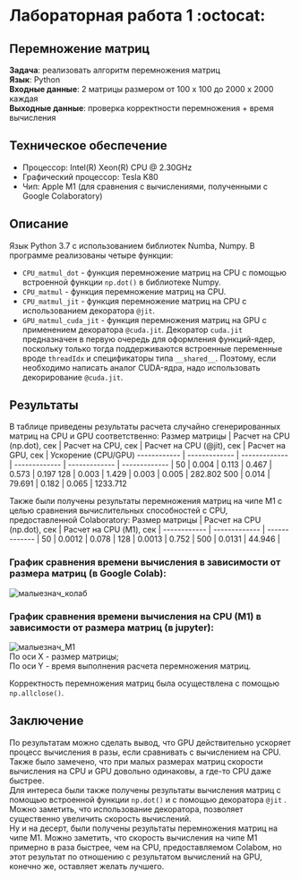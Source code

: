 # Лабораторная работа 1 :octocat:
## Перемножение матриц
**Задача**: реализовать алгоритм перемножения матриц<br/>
**Язык**: Python<br/>
**Входные данные**: 2 матрицы размером от 100 х 100 до 2000 х 2000 каждая<br/>
**Выходные данные**: проверка корректности перемножения + время вычисления<br/>
## **Техническое обеспечение**
+ Процессор: Intel(R) Xeon(R) CPU @ 2.30GHz
+ Графический процессор: Tesla K80
+ Чип: Apple M1 (для сравнения с вычислениями, полученными с Google Colaboratory)
## **Описание**
Язык Python 3.7 с использованием библиотек Numba, Numpy.
В программе реализованы четыре функции: 
+ ```CPU_matmul_dot``` - функция перемножение матриц на CPU с помощью встроенной функции ```np.dot()``` в библиотеке Numpy.
+ ```CPU_matmul``` - функция перемножение матриц на CPU.
+ ```CPU_matmul_jit``` - функция перемножение матриц на CPU с использованием декоратора ```@jit```.
+ ```GPU_matmul_cuda_jit``` - функция перемножения матриц на GPU с применением декоратора ```@cuda.jit```. 
Декоратор ```cuda.jit``` предназначен в первую очередь для оформления функций-ядер, поскольку только тогда поддерживаются встроенные переменные вроде ```threadIdx``` и спецификаторы типа ```__shared__```. Поэтому, если необходимо написать аналог CUDA-ядра, надо использовать декорирование ```@cuda.jit```.

## **Результаты**
В таблице приведены результаты расчета случайно сгенерированных матриц на CPU и GPU соответственно:
Размер матрицы | Расчет на CPU (np.dot), сек | Расчет на CPU, сек | Расчет на CPU (@jit), сек | Расчет на GPU, сек | Ускорение (CPU/GPU)
------------ | ------------- | ------------- | ------------- | ------------- | ------------- |
50 | 0.004 | 0.113 | 0.467 | 0.573 | 0.197
128 | 0.003 | 1.429 | 0.003 | 0.005 | 282.802
500 | 0.014 | 79.691 | 0.182 | 0.065 | 1233.712

Также были получены результаты перемножения матриц на чипе M1 с целью сравнения вычислительных способностей с CPU, предоставленной Colaboratory:
Размер матрицы | Расчет на CPU (np.dot), сек | Расчет на CPU (М1), сек |
------------ | ------------- | ------------- |
50 | 0.0012 | 0.078 |
128 | 0.0013 | 0.752 |
500 | 0.0131 | 44.946 |
<br/>

### График сравнения времени вычисления в зависимости от размера матриц (в Google Colab): <br/>

![малыезнач_колаб](https://drive.google.com/uc?export=view&id=1BvU07aNd11TAb37qHojbSg6Yc_pQGGg6)
<br/>
### График сравнения времени вычисления на CPU (M1) в зависимости от размера матриц (в jupyter): <br/>

![малыезнач_М1](https://drive.google.com/uc?export=view&id=1RU5iBX4Q3RQ3A-q-4VqGSZG5RLGYwQ2d)
<br/>
По оси X - размер матрицы;<br/>
По оси Y - время выполнения расчета перемножения матриц.<br/>

Корректность перемножения матриц была осуществлена с помощью ```np.allclose()```.

## **Заключение**
По результатам можно сделать вывод, что GPU действительно ускоряет процесс вычисления в разы, если сравнивать с вычислением на CPU. Также было замечено, что при малых размерах матриц скорости вычисления на CPU и GPU довольно одинаковы, а где-то CPU даже быстрее. <br/>
Для интереса были также получены результаты вычисления матриц с помощью встроенной функции ```np.dot()``` и с помощью декоратора ```@jit``` . Можно заметить, что использование декоратора, позволяет существенно увеличить скорость вычислений. <br/>
Ну и на десерт, были получены результаты перемножения матриц на чипе M1. Можно заметить, что скорость вычисления на чипе M1 примерно в раза быстрее, чем на CPU, предоставляемом Colabом, но этот результат по отношению с результатом вычислений на GPU, конечно же, оставляет желать лучшего.
